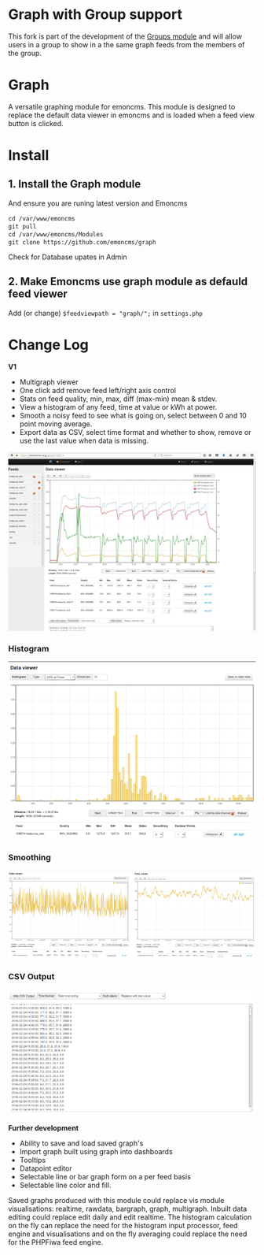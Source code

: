 # Graph with Group support

This fork is part of the development of the [Groups module](https://github.com/emoncms/group/) and will allow users in a group to show in a the same graph feeds from the members of the group.




# Graph

A versatile graphing module for emoncms. This module is designed to replace the default data viewer in emoncms and is loaded when a feed view button is clicked.

# Install 

## 1. Install the Graph module

And ensure you are runing latest version and Emoncms

    cd /var/www/emoncms
    git pull
    cd /var/www/emoncms/Modules
    git clone https://github.com/emoncms/graph

Check for Database upates in Admin

## 2. Make Emoncms use graph module as defauld feed viewer

Add (or change) `$feedviewpath = "graph/";` in `settings.php`

# Change Log 

**V1**

- Multigraph viewer
- One click add remove feed left/right axis control
- Stats on feed quality, min, max, diff (max-min) mean & stdev.
- View a histogram of any feed, time at value or kWh at power.
- Smooth a noisy feed to see what is going on, select between 0 and 10 point moving average.
- Export data as CSV, select time format and whether to show, remove or use the last value when data is missing.

![screenshot](images/emoncms_graph.png)

### Histogram

![histogram](images/emoncms_graph_histogram.png)

### Smoothing

![smoothing](images/emoncms_graph_smooth.png)

### CSV Output

![csv output](images/emoncms_graph_csvout.png)

**Further development**

- Ability to save and load saved graph's
- Import graph built using graph into dashboards
- Tooltips
- Datapoint editor
- Selectable line or bar graph form on a per feed basis
- Selectable line color and fill.

Saved graphs produced with this module could replace vis module visualisations: realtime, rawdata, bargraph, graph, multigraph. Inbuilt data editing could replace edit daily and edit realtime. The histogram calculation on the fly can replace the need for the histogram input processor, feed engine and visualisations and on the fly averaging could replace the need for the PHPFiwa feed engine.
